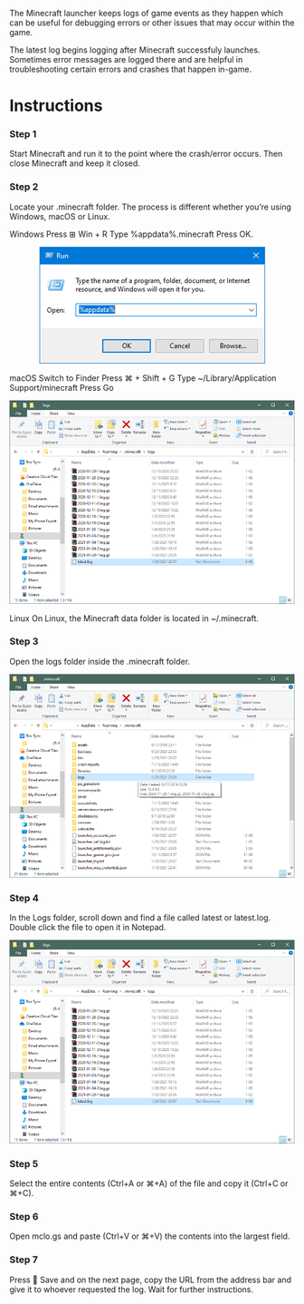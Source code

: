 The Minecraft launcher keeps logs of game events as they happen which can be useful for debugging errors or other issues that may occur within the game.

The latest log begins logging after Minecraft successfuly launches. Sometimes error messages are logged there and are helpful in troubleshooting certain errors and crashes that happen in-game.

# Instructions

<h3 class="md-h3"><a href="#step-3" id="step-3" class="md-h-a md-a"></a>Step 1</h3>

Start Minecraft and run it to the point where the crash/error occurs. Then close Minecraft and keep it closed.

<h3 class="md-h3"><a href="#step-3" id="step-3" class="md-h-a md-a"></a>Step 2</h3>

Locate your .minecraft folder. The process is different whether you’re using Windows, macOS or Linux.

Windows
Press ⊞ Win + R
Type %appdata%\.minecraft
Press OK.

<div align="center">
    <img src="https://raw.githubusercontent.com/ilu1234/faq-iluclient/main/181196927-19a0cb10-dd57-4034-9b86-6b8f6a0dda0a.png" />
</div>

macOS
Switch to Finder
Press ⌘ + Shift + G
Type ~/Library/Application Support/minecraft
Press Go

<div align=center>
    <img src="https://raw.githubusercontent.com/ilu1234/faq-iluclient/main/181199377-1e6af9d2-4495-44da-a2f6-8ffbbb0ed040.png" />
</div>

Linux
On Linux, the Minecraft data folder is located in ~/.minecraft.

<h3 class="md-h3"><a href="#step-3" id="step-3" class="md-h-a md-a"></a>Step 3</h3>

Open the logs folder inside the .minecraft folder.

<div align="center">
    <img src="https://raw.githubusercontent.com/ilu1234/faq-iluclient/main/181198699-4ee39967-623b-4432-9228-205cea54f51b.png" />
</div>

<h3 class="md-h3"><a href="#step-3" id="step-3" class="md-h-a md-a"></a>Step 4</h3>

In the Logs folder, scroll down and find a file called latest or latest.log. Double click the file to open it in Notepad.

<div align="center">
    <img src="https://raw.githubusercontent.com/ilu1234/faq-iluclient/main/181199377-1e6af9d2-4495-44da-a2f6-8ffbbb0ed040.png" />
</div>

<h3 class="md-h3"><a href="#step-3" id="step-3" class="md-h-a md-a"></a>Step 5</h3>

Select the entire contents (Ctrl+A or ⌘+A) of the file and copy it (Ctrl+C or ⌘+C).

<h3 class="md-h3"><a href="#step-3" id="step-3" class="md-h-a md-a"></a>Step 6</h3>

Open mclo.gs and paste (Ctrl+V or ⌘+V) the contents into the largest field.

<h3 class="md-h3"><a href="#step-3" id="step-3" class="md-h-a md-a"></a>Step 7</h3>

Press 💾 Save and on the next page, copy the URL from the address bar and give it to whoever requested the log. Wait for further instructions.
